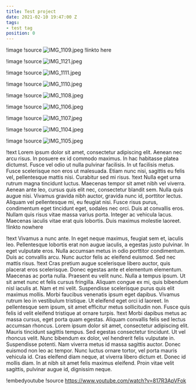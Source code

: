 ```yaml
---
title: Test project
date: 2021-02-10 19:47:00 Z
tags:
- test tag
position: 0
---
```


!image
!source ![IMG_1109.jpeg](/uploads/IMG_1109.jpeg)
!linkto here

!image
!source ![IMG_1121.jpeg](/uploads/IMG_1121.jpeg)

!image
!source ![IMG_1111.jpeg](/uploads/IMG_1111.jpeg)

!image
!source ![IMG_1110.jpeg](/uploads/IMG_1110.jpeg)

!image
!source ![IMG_1108.jpeg](/uploads/IMG_1108.jpeg)

!image
!source ![IMG_1106.jpeg](/uploads/IMG_1106.jpeg)

!image
!source ![IMG_1107.jpeg](/uploads/IMG_1107.jpeg)

!image
!source ![IMG_1104.jpeg](/uploads/IMG_1104.jpeg)

!image
!source ![IMG_1105.jpeg](/uploads/IMG_1105.jpeg)

!text Lorem ipsum dolor sit amet, consectetur adipiscing elit. Aenean nec arcu risus. In posuere ex id commodo maximus. In hac habitasse platea dictumst. Fusce vel odio ut nulla pulvinar facilisis. In ut facilisis metus. Fusce scelerisque non eros ut malesuada. Etiam nunc nisi, sagittis eu felis vel, pellentesque mattis nisi. Curabitur sed mi risus.
!text Nulla eget urna rutrum magna tincidunt luctus. Maecenas tempor sit amet nibh vel viverra. Aenean ante leo, cursus quis elit nec, consectetur blandit sem. Nulla quis augue nisi. Vivamus gravida nibh auctor, gravida nunc id, porttitor lectus. Aliquam vel pellentesque mi, eu feugiat nisi. Fusce risus purus, condimentum eget tincidunt eget, sodales nec orci. Duis at convallis eros. Nullam quis risus vitae massa varius porta. Integer ac vehicula lacus. Maecenas iaculis vitae erat quis lobortis. Duis maximus molestie laoreet.
!linkto nowhere

!text Vivamus a nunc ante. In eget neque maximus, feugiat sem et, iaculis leo. Pellentesque lobortis erat non augue iaculis, a egestas justo pulvinar. In eget vulputate eros. Nulla accumsan metus in odio porttitor condimentum. Duis ac convallis arcu. Nunc auctor felis ac eleifend euismod. Sed nec mattis risus.
!text Cras pretium augue scelerisque libero auctor, quis placerat eros scelerisque. Donec egestas ante et elementum elementum. Maecenas ac porta nulla. Praesent eu velit nunc. Nulla a tempus ipsum. Ut sit amet nunc et felis cursus fringilla. Aliquam congue ex mi, quis bibendum nisl iaculis at. Nam et mi velit. Suspendisse scelerisque purus quis elit maximus mollis. Morbi faucibus venenatis ipsum eget dapibus. Vivamus rutrum leo in vestibulum tristique. Ut eleifend eget orci id laoreet. In pellentesque sem ipsum, sit amet efficitur metus sollicitudin non. Fusce quis felis id velit eleifend tristique at ornare turpis.
!text Morbi dapibus metus ac massa cursus, eget porta quam egestas. Aliquam convallis felis sed lectus accumsan rhoncus. Lorem ipsum dolor sit amet, consectetur adipiscing elit. Mauris tincidunt sagittis tempus. Sed egestas consectetur tincidunt. Ut vel rhoncus velit. Nunc bibendum ex dolor, vel hendrerit felis vulputate in. Suspendisse potenti. Nam viverra metus id massa sagittis auctor. Donec euismod non leo ac tempor. Nunc luctus ornare tortor, vel porta mauris vehicula id. Cras eleifend diam neque, at viverra libero dictum et. Donec id mollis diam. In at nibh sit amet felis maximus eleifend. Proin vitae velit sagittis, pulvinar augue id, dignissim neque.

!embedyoutube
!source https://www.youtube.com/watch?v=817R3ApVFok
